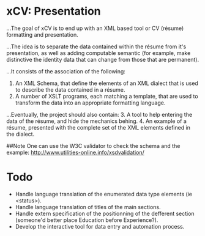 # xCV: Presentation

...The goal of xCV is to end up with an XML based tool or CV (résume) formatting and presentation.

...The idea is to separate the data contained within the résume from it's presentation, as well as adding computable semantic (for example, make distinctive the identity data that can change from those that are permanent).

...It consists of the association of the following:
1. An XML Schema, that define the elements of an XML dialect that is used to describe the data contained in a résume.
2. A number of XSLT programs, each matching a template, that are used to transform the data into an appropriate formatting language.

...Eventually, the project should also contain:
3. A tool to help entering the data of the résume, and hide the mechanics behing.
4. An example of a résume, presented with the complete set of the XML elements defined in the dialect.

##Note
One can use the W3C validator to check the schema and the example:
http://www.utilities-online.info/xsdvalidation/

# Todo
* Handle language translation of the enumerated data type elements (ie &lt;status&gt;).
* Handle language translation of titles of the main sections.
* Handle extern specification of the positionning of the defferent section (someone'd better place Education before Experience?).
* Develop the interactive tool for data entry and automation process.